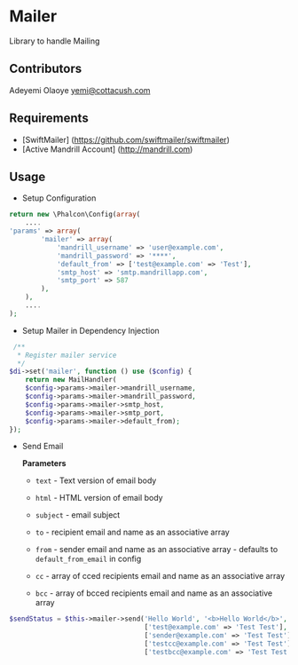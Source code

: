 Mailer 
======
Library to handle Mailing


Contributors
------------
Adeyemi Olaoye <yemi@cottacush.com>


Requirements
------------
* [SwiftMailer] (https://github.com/swiftmailer/swiftmailer)
* [Active Mandrill Account] (http://mandrill.com)



Usage
-----

* Setup Configuration

```php
return new \Phalcon\Config(array(
    ....
'params' => array(
        'mailer' => array(
            'mandrill_username' => 'user@example.com',
            'mandrill_password' => '****',
            'default_from' => ['test@example.com' => 'Test'],
            'smtp_host' => 'smtp.mandrillapp.com',
            'smtp_port' => 587
        ),
    ),
    ....    
);
```

* Setup Mailer in Dependency Injection

```php
 /**
  * Register mailer service
  */
$di->set('mailer', function () use ($config) {
    return new MailHandler(
    $config->params->mailer->mandrill_username,
    $config->params->mailer->mandrill_password,
    $config->params->mailer->smtp_host,
    $config->params->mailer->smtp_port,
    $config->params->mailer->default_from);
});
```


* Send Email

    **Parameters**
    
    * `text` - Text version of email body 
    
    * `html` - HTML version of email body
     
    * `subject` - email subject
    
    * `to` - recipient email and name as an associative array
    
    * `from` - sender email and name as an associative array - defaults to `default_from_email` in config
    
    * `cc` - array of cced recipients email and name as an associative array
    
    * `bcc` - array of bcced recipients email and name as an associative array
    
    
```php
$sendStatus = $this->mailer->send('Hello World', '<b>Hello World</b>', 'Test Email', 
                                  ['test@example.com' => 'Test Test'],
                                  ['sender@example.com' => 'Test Test'], 
                                  ['testcc@example.com' => 'Test Test'],
                                  ['testbcc@example.com' => 'Test Test']);
```